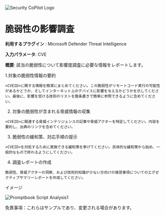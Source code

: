 
![Security CoPilot Logo](https://github.com/ninjyanaka/Copilot-For-Security/blob/main/Promptbook%20samples/ic_fluent_copilot_64_64%402x.png)  
# 脆弱性の影響調査

**利用するプラグイン** : Microsoft Defender Threat Intelligence

**入力パラメータ**: CVE

**概要**: 該当の脆弱性について影響度調査に必要な情報をレポートします。

1.対象の脆弱性情報の要約
 ```
<CVEID>に関する情報を簡潔にまとめてください。この脆弱性がリモートコード実行の可能性があるかどうか、そしてインターネット上のデバイスに影響を与えるかどうかを示してください。最後に、影響を受ける技術のリストを箇条書きで簡単に参照できるように含めてください。
 ```
2. 対象の脆弱性が含まれる脅威情報の収集
 ```
<CVEID>に関連する脅威インテリジェンスの記事や脅威アクターを特定してください。内容を要約し、出典のリンクを含めてください。
 ```
3. 脆弱性の緩和策、対応手順の提示
 ```
<CVEID>を対処するために実施できる緩和策を挙げてください。具体的な緩和策から始め、一般的なもので終わるようにしてください。
 ```
4. 調査レポートの作成
```
脆弱性、脅威アクターの洞察、および技術的知識が少ない方向けの推奨事項についてのエグゼクティブサマリーレポートを作成してください。
```

イメージ

![Promptbook Script Analysis1](https://github.com/ninjyanaka/Copilot-For-Security/blob/main/Promptbook%20samples/Vulnerability%20impact%20assessment.png)

免責事項：これらはサンプルであり、変更される場合があります。
